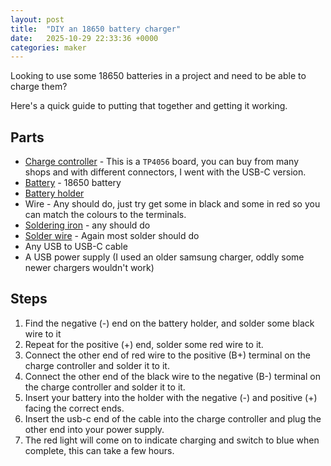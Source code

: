 ```yaml
---
layout: post
title:  "DIY an 18650 battery charger"
date:   2025-10-29 22:33:36 +0000
categories: maker
---
```


Looking to use some 18650 batteries in a project and need to be able to charge them?

Here's a quick guide to putting that together and getting it working.


## Parts

- [Charge controller](https://makershop.ie/TP4056-with-bms?search=tp4056&description=true) - This is a `TP4056` board, you can buy from many shops and with different connectors, I went with the USB-C version.
- [Battery](https://makershop.ie/INR18650-26ME?search=18650&description=true) - 18650 battery
- [Battery holder](https://makershop.ie/battery-holder-1x18650?search=18650&description=true)
- Wire - Any should do, just try get some in black and some in red so you can match the colours to the terminals.
- [Soldering iron](https://gleanntronics.ie/en/products/220v-60w-soldering-iron-with-temperature-control-uk-irish-plug-3624.html) - any should do
- [Solder wire](https://gleanntronics.ie/en/products/solder-wire-sn60pb40-sw26-2-5-o1-0-16g-vial-12.html?query_id=1) - Again most solder should do
- Any USB to USB-C cable
- A USB power supply (I used an older samsung charger, oddly some newer chargers wouldn't work)

## Steps

1. Find the negative (-) end on the battery holder, and solder some black wire to it
2. Repeat for the positive (+) end, solder some red wire to it.
3. Connect the other end of red wire to the positive (B+) terminal on the charge controller and solder it to it.
4. Connect the other end of the black wire to the negative (B-) terminal on the charge controller and solder it to it.
5. Insert your battery into the holder with the negative (-) and positive (+) facing the correct ends.
6. Insert the usb-c end of the cable into the charge controller and plug the other end into your power supply.
7. The red light will come on to indicate charging and switch to blue when complete, this can take a few hours.
